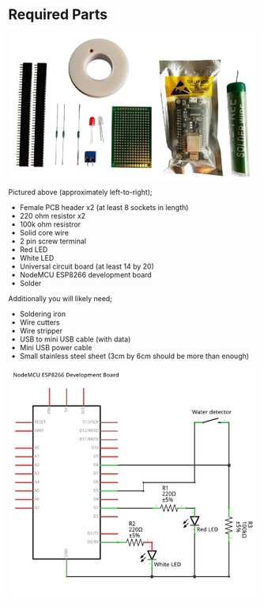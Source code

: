# Required Parts
![Visual of required parts](documentation/parts.jpg "Required parts")

Pictured above (approximately left-to-right);
* Female PCB header x2 (at least 8 sockets in length)
* 220 ohm resistor x2
* 100k ohm resistror
* Solid core wire
* 2 pin screw terminal
* Red LED
* White LED
* Universal circuit board (at least 14 by 20)
* NodeMCU ESP8266 development board 
* Solder

Additionally you will likely need;
* Soldering iron
* Wire cutters
* Wire stripper
* USB to mini USB cable (with data)
* Mini USB power cable
* Small stainless steel sheet (3cm by 6cm should be more than enough) 

![Schematic for the detector](documentation/schematic.jpg "Alarm Schematic")
